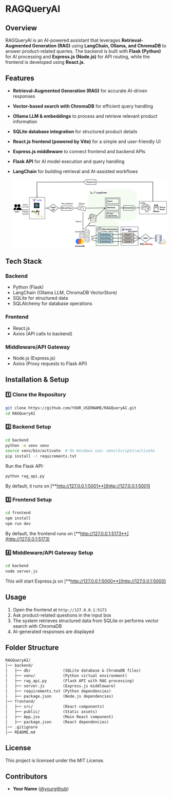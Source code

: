 # RAGQueryAI

## Overview

RAGQueryAI is an AI-powered assistant that leverages **Retrieval-Augmented Generation (RAG)** using **LangChain, Ollama, and ChromaDB** to answer product-related queries. The backend is built with **Flask (Python)** for AI processing and **Express.js (Node.js)** for API routing, while the frontend is developed using **React.js**.

## Features

- **Retrieval-Augmented Generation (RAG)** for accurate AI-driven responses
- **Vector-based search with ChromaDB** for efficient query handling
- **Ollama LLM & embeddings** to process and retrieve relevant product information
- **SQLite database integration** for structured product details
- **React.js frontend (powered by Vite)** for a simple and user-friendly UI
- **Express.js middleware** to connect frontend and backend APIs
- **Flask API** for AI model execution and query handling
- **LangChain** for building retrieval and AI-assisted workflows

  <img src="figure/AdvanceRAG.png" alt="Advance RAG flow" width="600" height="auto"/>

## Tech Stack

### **Backend**

- Python (Flask)
- LangChain (Ollama LLM, ChromaDB VectorStore)
- SQLite for structured data
- SQLAlchemy for database operations

### **Frontend**

- React.js
- Axios (API calls to backend)

### **Middleware/API Gateway**

- Node.js (Express.js)
- Axios (Proxy requests to Flask API)

## Installation & Setup

### **1️⃣ Clone the Repository**

```sh
git clone https://github.com/YOUR_USERNAME/RAGQueryAI.git
cd RAGQueryAI
```

### **2️⃣ Backend Setup**

```sh
cd backend
python -m venv venv
source venv/bin/activate  # On Windows use: venv\Scripts\activate
pip install -r requirements.txt
```

Run the Flask API:

```sh
python rag_api.py
```

By default, it runs on [**http://127.0.0.1:5001**](http://127.0.0.1:5001)

### **3️⃣ Frontend Setup**

```sh
cd frontend
npm install
npm run dev
```

By default, the frontend runs on [**http://127.0.0.1:5173**](http://127.0.0.1:5173)

### **4️⃣ Middleware/API Gateway Setup**

```sh
cd backend
node server.js
```

This will start Express.js on [**http://127.0.0.1:5000**](http://127.0.0.1:5000)

## Usage

1. Open the frontend at `http://127.0.0.1:5173`
2. Ask product-related questions in the input box
3. The system retrieves structured data from SQLite or performs vector search with ChromaDB
4. AI-generated responses are displayed

## Folder Structure

```
RAGQueryAI/
│── backend/
│   ├── db/              (SQLite database & ChromaDB files)
│   ├── venv/            (Python virtual environment)
│   ├── rag_api.py       (Flask API with RAG processing)
│   ├── server.js        (Express.js middleware)
│   ├── requirements.txt (Python dependencies)
│   ├── package.json     (Node.js dependencies)
│── frontend/
│   ├── src/             (React components)
│   ├── public/          (Static assets)
│   ├── App.jsx          (Main React component)
│   ├── package.json     (React dependencies)
│── .gitignore
│── README.md
```

## License

This project is licensed under the MIT License.

## Contributors

- **Your Name** ([@yourgithub](https://github.com/yourgithub))

